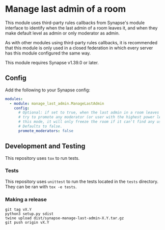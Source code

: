 # Manage last admin of a room

This module uses third-party rules callbacks from Synapse's module interface to identify
when the last admin of a room leaves it, and when they make default level as admin or only moderator as admin.

As with other modules using third-party rules callbacks, it is recommended that this
module is only used in a closed federation in which every server has this module
configured the same way.

This module requires Synapse v1.39.0 or later.


## Config

Add the following to your Synapse config:

```yaml
modules:
  - module: manage_last_admin.ManageLastAdmin
    config:
      # Optional: if set to true, when the last admin in a room leaves it, the module will
      # try to promote any moderator (or user with the highest power level) as admin. In
      # this mode, it will only freeze the room if it can't find any user to promote.
      # Defaults to false.
      promote_moderators: false
```

## Development and Testing

This repository uses `tox` to run tests.

### Tests

This repository uses `unittest` to run the tests located in the `tests`
directory. They can be ran with `tox -e tests`.

### Making a release

```
git tag vX.Y
python3 setup.py sdist
twine upload dist/synapse-manage-last-admin-X.Y.tar.gz
git push origin vX.Y
```